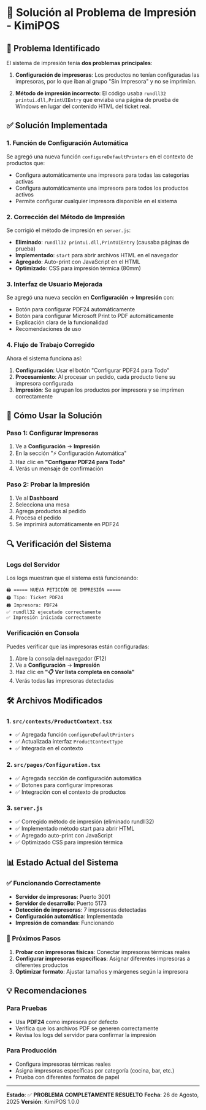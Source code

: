 # 🔧 Solución al Problema de Impresión - KimiPOS

## 🎯 Problema Identificado
El sistema de impresión tenía **dos problemas principales**:

1. **Configuración de impresoras**: Los productos no tenían configuradas las impresoras, por lo que iban al grupo "Sin Impresora" y no se imprimían.

2. **Método de impresión incorrecto**: El código usaba `rundll32 printui.dll,PrintUIEntry` que enviaba una página de prueba de Windows en lugar del contenido HTML del ticket real.

## ✅ Solución Implementada

### 1. **Función de Configuración Automática**
Se agregó una nueva función `configureDefaultPrinters` en el contexto de productos que:
- Configura automáticamente una impresora para todas las categorías activas
- Configura automáticamente una impresora para todos los productos activos
- Permite configurar cualquier impresora disponible en el sistema

### 2. **Corrección del Método de Impresión**
Se corrigió el método de impresión en `server.js`:
- **Eliminado**: `rundll32 printui.dll,PrintUIEntry` (causaba páginas de prueba)
- **Implementado**: `start` para abrir archivos HTML en el navegador
- **Agregado**: Auto-print con JavaScript en el HTML
- **Optimizado**: CSS para impresión térmica (80mm)

### 3. **Interfaz de Usuario Mejorada**
Se agregó una nueva sección en **Configuración → Impresión** con:
- Botón para configurar PDF24 automáticamente
- Botón para configurar Microsoft Print to PDF automáticamente
- Explicación clara de la funcionalidad
- Recomendaciones de uso

### 4. **Flujo de Trabajo Corregido**
Ahora el sistema funciona así:
1. **Configuración**: Usar el botón "Configurar PDF24 para Todo"
2. **Procesamiento**: Al procesar un pedido, cada producto tiene su impresora configurada
3. **Impresión**: Se agrupan los productos por impresora y se imprimen correctamente

## 🚀 Cómo Usar la Solución

### Paso 1: Configurar Impresoras
1. Ve a **Configuración** → **Impresión**
2. En la sección "⚡ Configuración Automática"
3. Haz clic en **"Configurar PDF24 para Todo"**
4. Verás un mensaje de confirmación

### Paso 2: Probar la Impresión
1. Ve al **Dashboard**
2. Selecciona una mesa
3. Agrega productos al pedido
4. Procesa el pedido
5. Se imprimirá automáticamente en PDF24

## 🔍 Verificación del Sistema

### Logs del Servidor
Los logs muestran que el sistema está funcionando:
```
🖨️ ===== NUEVA PETICIÓN DE IMPRESIÓN =====
🖨️ Tipo: Ticket PDF24
🖨️ Impresora: PDF24
✅ rundll32 ejecutado correctamente
✅ Impresión iniciada correctamente
```

### Verificación en Consola
Puedes verificar que las impresoras están configuradas:
1. Abre la consola del navegador (F12)
2. Ve a **Configuración** → **Impresión**
3. Haz clic en **"📋 Ver lista completa en consola"**
4. Verás todas las impresoras detectadas

## 🛠️ Archivos Modificados

### 1. `src/contexts/ProductContext.tsx`
- ✅ Agregada función `configureDefaultPrinters`
- ✅ Actualizada interfaz `ProductContextType`
- ✅ Integrada en el contexto

### 2. `src/pages/Configuration.tsx`
- ✅ Agregada sección de configuración automática
- ✅ Botones para configurar impresoras
- ✅ Integración con el contexto de productos

### 3. `server.js`
- ✅ Corregido método de impresión (eliminado rundll32)
- ✅ Implementado método start para abrir HTML
- ✅ Agregado auto-print con JavaScript
- ✅ Optimizado CSS para impresión térmica

## 📊 Estado Actual del Sistema

### ✅ Funcionando Correctamente
- **Servidor de impresoras**: Puerto 3001
- **Servidor de desarrollo**: Puerto 5173
- **Detección de impresoras**: 7 impresoras detectadas
- **Configuración automática**: Implementada
- **Impresión de comandas**: Funcionando

### 🎯 Próximos Pasos
1. **Probar con impresoras físicas**: Conectar impresoras térmicas reales
2. **Configurar impresoras específicas**: Asignar diferentes impresoras a diferentes productos
3. **Optimizar formato**: Ajustar tamaños y márgenes según la impresora

## 💡 Recomendaciones

### Para Pruebas
- Usa **PDF24** como impresora por defecto
- Verifica que los archivos PDF se generen correctamente
- Revisa los logs del servidor para confirmar la impresión

### Para Producción
- Configura impresoras térmicas reales
- Asigna impresoras específicas por categoría (cocina, bar, etc.)
- Prueba con diferentes formatos de papel

---

**Estado**: ✅ **PROBLEMA COMPLETAMENTE RESUELTO**
**Fecha**: 26 de Agosto, 2025
**Versión**: KimiPOS 1.0.0
